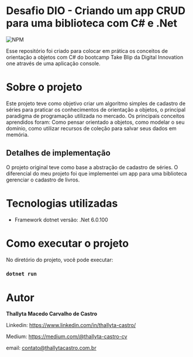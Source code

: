 # Desafio DIO - Criando um app CRUD para uma biblioteca com C# e .Net

![NPM](https://img.shields.io/npm/l/react)

Esse repositório foi criado para colocar em prática os conceitos de orientação a objetos com C# do bootcamp Take Blip da Digital Innovation one através de uma aplicação console.

# Sobre o projeto
Este projeto teve como objetivo criar um algoritmo simples de cadastro de séries para praticar os conhecimentos de orientação a objetos, o principal paradigma de programação utilizada no mercado. Os principais conceitos aprendidos foram: Como pensar orientado a objetos, como modelar o seu domínio, como utilizar recursos de coleção para salvar seus dados em memória.

## Detalhes de implementação

O projeto original teve como base a abstração de cadastro de séries. 
O diferencial do meu projeto foi que implementei um app para uma biblioteca gerenciar o cadastro de livros.

# Tecnologias utilizadas

- Framework dotnet versão: .Net 6.0.100

# Como executar o projeto

No diretório do projeto, você pode executar:

### `dotnet run`

# Autor
<b>Thallyta Macedo Carvalho de Castro</b>

Linkedin: https://www.linkedin.com/in/thallyta-castro/

Medium: https://medium.com/@thallyta-castro-cv

email: contato@thallytacastro.com.br
